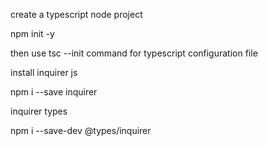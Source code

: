 create a typescript node project

npm init -y

then use tsc --init command for typescript configuration file

install inquirer js

npm i --save inquirer

inquirer types

npm i --save-dev @types/inquirer
